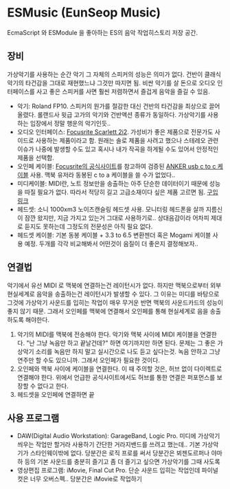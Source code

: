 # ESMusic (EunSeop Music)

EcmaScript 와 ESModule 을 좋아하는 ES의 음악 작업히스토리 저장 공간.

## 장비

가상악기를 사용하는 순간 악기 그 자체의 스피커의 성능은 의미가 없다. 건반이 클래식악기의 타건감을 그대로 재현했느냐 그것만 따지면 됨. 비싼 악기를 살 돈으로 오디오 인터페이스를 사고 좋은 스피커를 사면 훨씬 저렴하면서 즐겁게 음악을 즐길 수 있음.

- 악기: Roland FP10. 스피커의 원가를 절감한 대신 건반의 타건감을 최상으로 끌어올렸다. 롤랜드사 윗급 고가의 악기와 건반액션 종류가 동일하다. 가상악기를 사용하는 입장에서 정말 행운의 악기인듯..
- 오디오 인터페이스: [Focusrite Scarlett 2i2](https://focusrite.com/ko/usb-audio-interface/scarlett/scarlett-2i2). 가성비가 좋은 제품으로 전문가도 사이드로 사용하는 제품이라고 함. 원래는 솔로 제품을 사려고 했으나 스테레오 관련 이슈가 나중에 발생할 수도 있고 혹시나 내가 작곡을 하게될 수도 있어서 안정적인 제품을 선택함.
- 오인페 케이블: [Focusrite의 공식사이트](https://support.focusrite.com/hc/en-gb/articles/360007885360-Scarlett-3rd-Gen-USB-C-to-USB-C-connectivity-)를 참고하여 검증된 [ANKER usb c to c 케이블](https://smartstore.naver.com/anker/products/6031900318?NaPm=ct%3Dl35f6f0b%7Cci%3Dcheckout%7Ctr%3Dppc%7Ctrx%3D%7Chk%3Dd8e93c15367f842d9015b45d018b69f05090159e) 사용. 맥북 유저라 동봉된 c to a 케이블을 쓸 수가 없었다..
- 미디케이블: MIDI란, 노트 정보만을 송출하는 아주 단순한 데이터이기 때문에 성능을 따질 필요가 없다. 따라서 적당히 길고 고급소재이다 싶은 제품 고르면 됨. [구입 링크](https://inflow.pay.naver.com/rd?no=510819782&tr=ppc&pType=P&retUrl=https%3A%2F%2Fsmartstore.naver.com%2Fmain%2Fproducts%2F5882371174&vcode=uRdNG%2BTyddsKf%2Bh1MSzXj%2BmF0g3tI732njFSPgWUWcSpFxsxHa1RcRwHVJhfAV0ov7ilUSoYDzaPwlp%2Fa%2BrUNodS%2F3K%2Fh5GXH%2FESJhKbE%2BYHsReNIibwb5Ms85Xf2PKd)
- 헤드셋: 소니 1000xm3 노이즈캔슬링 헤드셋 사용. 모니터링 헤드폰을 살까 지름신이 잠깐 왔지만, 지금 가지고 있는거 그대로 사용하기로.. 상대음감이라 어차피 제대로 듣지도 못하는데 그정도의 전문성은 아직 필요 없다.
- 헤드셋 케이블: 기본 동봉 케이블 + 3.3 to 6.5 변환젠더 혹은 Mogami 케이블 사용 예정. 두개를 각각 비교해봐서 어떤것이 음질이 더 좋은지 결정해보자..

## 연결법

악기에서 유선 MIDI 로 맥북에 연결하는건 레이턴시가 없다. 하지만 맥북으로부터 외부 현실세계로 음악을 송출하는건 레이턴시가 발생할 수 있다. 그 이유는 미디를 바탕으로 그것에 가상악기 사운드를 입히는 작업이 매우 무거운 반면 맥북의 사운드카드의 성능이 좋지 않기 때문. 그래서 오인페를 맥북에 연결해서 오인페를 통해 현실세계로 음을 송출하도록 해야한다.

1. 악기의 MIDI를 맥북에 전송해야 한다. 악기와 맥북 사이에 MIDI 케이블을 연결한다.  "난 그냥 녹음만 하고 끝날건데?" 하면 여기까지만 하면 된다. 문제는 그 좋은 가상악기 소리를 녹음만 하지 말고 실시간으로 나도 듣고 싶다는것. 녹음 안하고 그냥 연주만 할 수도 있으니까. 그래서 오인페가 필요한 것이다.
2. 오인페와 맥북 사이에 케이블을 연결한다. 이 때 주의할 것은, 허브 없이 다이렉트로 연결해야 한다. 위에서 언급한 공식사이트에서도 허브를 통한 연결은 퍼포먼스를 보장할 수 없다고 한다.
3. 헤드셋을 오인페에 연결하면 끝

## 사용 프로그램

- DAW(Digital Audio Workstation): GarageBand, Logic Pro. 미디에 가상악기 씌우는 작업만 할거라 사용하기 간단한 거라지밴드를 쓰려고 했는데.. 기본 가상악기가 스타인웨이밖에 없다. 당분간은 로직 프로를 써서 당분간은 뵈젠도르퍼나 야마하 등의 기본 사운드를 충분히 즐기고 좀 더 즐기고 싶으면 가상악기를 그때 사도록
- 영상편집 프로그램: iMovie, Final Cut Pro. 단순 사운드 입히는 작업인데 파이널컷은 너무 오버스펙.. 당분간은 iMovie로 작업하기
